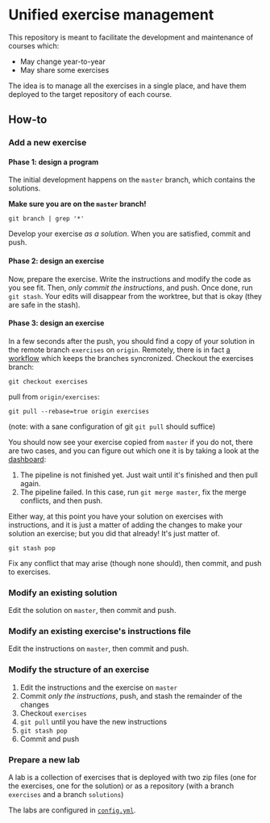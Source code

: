 # Unified exercise management

This repository is meant to facilitate the development and maintenance of courses which:
* May change year-to-year
* May share some exercises

The idea is to manage all the exercises in a single place,
and have them deployed to the target repository of each course.

## How-to

### Add a new exercise

#### Phase 1: design a program

The initial development happens on the `master` branch, which contains the solutions.

**Make sure you are on the `master` branch!**

``git branch | grep '*'``

Develop your exercise *as a solution*.
When you are satisfied, commit and push.

#### Phase 2: design an exercise

Now, prepare the exercise.
Write the instructions and modify the code as you see fit.
Then, *only commit the instructions*, and push.
Once done, run `git stash`. Your edits will disappear from the worktree,
but that is okay (they are safe in the stash).

#### Phase 3: design an exercise

In a few seconds after the push, you should find a copy of your solution in the remote branch `exercises` on `origin`.
Remotely, there is in fact [a workflow](.github/workflows/branch-synch.yml) which keeps the branches syncronized.
Checkout the exercises branch:

``git checkout exercises``

pull from `origin/exercises`:

``git pull --rebase=true origin exercises``

(note: with a sane configuration of git `git pull` should suffice)

You should now see your exercise copied from `master` if you do not, there are two cases,
and you can figure out which one it is by taking a look at the [dashboard](https://github.com/APICe-at-DISI/exercises/actions):
1. The pipeline is not finished yet. Just wait until it's finished and then pull again.
2. The pipeline failed. In this case, run `git merge master`, fix the merge conflicts, and then push.

Either way, at this point you have your solution on exercises with instructions,
and it is just a matter of adding the changes to make your solution an exercise;
but you did that already! It's just matter of.

``git stash pop``

Fix any conflict that may arise (though none should),
then commit, and push to exercises.

### Modify an existing solution

Edit the solution on `master`, then commit and push.

### Modify an existing exercise's instructions file

Edit the instructions on `master`, then commit and push.

### Modify the structure of an exercise

1. Edit the instructions and the exercise on `master`
2. Commit *only the instructions*, push, and stash the remainder of the changes
3. Checkout `exercises`
4. `git pull` until you have the new instructions
5. `git stash pop`
6. Commit and push

### Prepare a new lab

A lab is a collection of exercises that is deployed with two zip files
(one for the exercises, one for the solution)
or as a repository (with a branch `exercises` and a branch `solutions`)

The labs are configured in [`config.yml`](config.yml).

